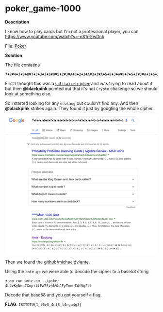 
# poker_game-1000

__Description__

I know how to play cards but I'm not a professional player, you can https://www.youtube.com/watch?v=-nS1r-EwDnk

 File: [Poker](poker)

__Solution__

The file contatins

```
7♦8♥4♠J♦9♣8♥7♦3♠J♣J♦6♥9♥5♦2♥J♥A♣3♠2♦J♣A♥3♦J♥A♣5♠8♦J♣A♥9♠7♠5♦J♥J♥A♦3♠6♦J♦A♣5♦5♦J♣A♥2♠3♦J♥A♥2♠3♦J♥7♠3♥5♥J♠A♦3♠J♦A♥2♦2♦J♥A♦9♦8♦J♦A♠8♠J♠A♦5♠9♠J♦A♦2♠J♦A♥2♦J♥A♠7♦J♠A♠6♦3♠J♠A♣2♠J♣A♠7♠2♠J♠A♦2♠7♦9♦J♦A♦3♦J♦A♥3♦J♥A♣2♠J♣A♠9♦2♦J♠J♠A♠4♠4♠J♠A♣6♦J♣A♣3♠J♣A♠6♦5♠J♠A♣5♠4♦J♣A♠2♠3♦J♠A♦2♣7♦8♦J♦A♣5♠5♠J♣A♥5♠J♥A♦5♣J♦
```

First I thought this was a [`solitaire cipher`](https://steemit.com/steemiteducation/@shai-hulud/solitaire-encryption-low-tech-high-security-a-how-to) and was trying to read about it but then __@blackpink__ pointed out that it's not `Crypto` challenge so we should look at something else.

So I started looking for any `esolang` but couldn't find any. And then __@blackpink__ strikes again. They found it just by googling the whole cipher.

![](Images/blackpink.png)

Then we found the [github/michaeldv/ante](https://github.com/michaeldv/ante).

Using the `ante.go` we were able to decode the cipher to a base58 string

```console
➜ go run ante.go ../poker
4L4vKyNnn7Xopi4tEa75vhkVbCFyTmmeZWfVg2Lt
```

Decode that base58 and you got yourself a flag.

**FLAG**: `ISITDTU{1_l0v3_4nt3_l4ngu4g3}`

